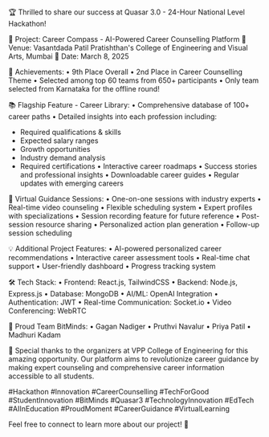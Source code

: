 🏆 Thrilled to share our success at Quasar 3.0 - 24-Hour National Level Hackathon!

🎯 Project: Career Compass - AI-Powered Career Counselling Platform
🏫 Venue: Vasantdada Patil Pratishthan's College of Engineering and Visual Arts, Mumbai
📅 Date: March 8, 2025

🌟 Achievements:
• 9th Place Overall
• 2nd Place in Career Counselling Theme
• Selected among top 60 teams from 650+ participants
• Only team selected from Karnataka for the offline round!

📚 Flagship Feature - Career Library:
• Comprehensive database of 100+ career paths
• Detailed insights into each profession including:
  - Required qualifications & skills
  - Expected salary ranges
  - Growth opportunities
  - Industry demand analysis
  - Required certifications
• Interactive career roadmaps
• Success stories and professional insights
• Downloadable career guides
• Regular updates with emerging careers

👥 Virtual Guidance Sessions:
• One-on-one sessions with industry experts
• Real-time video counseling
• Flexible scheduling system
• Expert profiles with specializations
• Session recording feature for future reference
• Post-session resource sharing
• Personalized action plan generation
• Follow-up session scheduling

💡 Additional Project Features:
• AI-powered personalized career recommendations
• Interactive career assessment tools
• Real-time chat support
• User-friendly dashboard
• Progress tracking system

🛠️ Tech Stack:
• Frontend: React.js, TailwindCSS
• Backend: Node.js, Express.js
• Database: MongoDB
• AI/ML: OpenAI Integration
• Authentication: JWT
• Real-time Communication: Socket.io
• Video Conferencing: WebRTC

👥 Proud Team BitMinds:
• Gagan Nadiger
• Pruthvi Navalur
• Priya Patil
• Madhuri Kadam

🙏 Special thanks to the organizers at VPP College of Engineering for this amazing opportunity. Our platform aims to revolutionize career guidance by making expert counseling and comprehensive career information accessible to all students.

#Hackathon #Innovation #CareerCounselling #TechForGood #StudentInnovation #BitMinds #Quasar3 #TechnologyInnovation #EdTech #AIInEducation #ProudMoment #CareerGuidance #VirtualLearning

Feel free to connect to learn more about our project! 🚀
